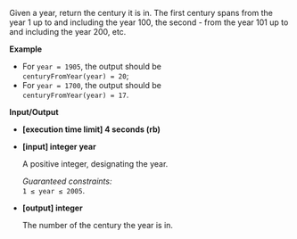 
Given a year, return the century it is in. The first century spans from the year 1 up to and including the year 100, the second - from the year 101 up to and including the year 200, etc.

**Example**

-   For  `year = 1905`, the output should be  
    `centuryFromYear(year) = 20`;
-   For  `year = 1700`, the output should be  
    `centuryFromYear(year) = 17`.

**Input/Output**

-   **\[execution time limit\] 4 seconds (rb)**
    
-   **\[input\] integer year**
    
    A positive integer, designating the year.
    
    _Guaranteed constraints:_  
    `1 ≤ year ≤ 2005`.
    
-   **\[output\] integer**
    
    The number of the century the year is in.